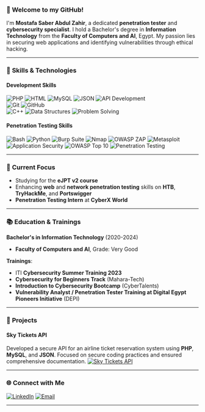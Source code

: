
### 👋 Welcome to my GitHub!  
I'm **Mostafa Saber Abdul Zahir**, a dedicated **penetration tester** and **cybersecurity specialist**. I hold a Bachelor's degree in **Information Technology** from the **Faculty of Computers and AI**, Egypt. My passion lies in securing web applications and identifying vulnerabilities through ethical hacking.

---

### 🔧 **Skills & Technologies**

#### Development Skills  
![PHP](https://img.shields.io/badge/PHP-777BB4?style=for-the-badge&logo=php&logoColor=white)
![HTML](https://img.shields.io/badge/HTML5-E34F26?style=for-the-badge&logo=html5&logoColor=white)
![MySQL](https://img.shields.io/badge/MySQL-4479A1?style=for-the-badge&logo=mysql&logoColor=white)
![JSON](https://img.shields.io/badge/JSON-000000?style=for-the-badge&logo=json&logoColor=white)
![API Development](https://img.shields.io/badge/API%20Development-FF6F00?style=for-the-badge&logo=api&logoColor=white)  
![Git](https://img.shields.io/badge/Git-F05032?style=for-the-badge&logo=git&logoColor=white)
![GitHub](https://img.shields.io/badge/GitHub-181717?style=for-the-badge&logo=github&logoColor=white)  
![C++](https://img.shields.io/badge/C%2B%2B-00599C?style=for-the-badge&logo=cplusplus&logoColor=white)
![Data Structures](https://img.shields.io/badge/Data%20Structures-8A2BE2?style=for-the-badge&logo=data&logoColor=white)
![Problem Solving](https://img.shields.io/badge/Problem%20Solving-FF4500?style=for-the-badge&logo=lightbulb&logoColor=white)

#### Penetration Testing Skills  
![Bash](https://img.shields.io/badge/Bash-4EAA25?style=for-the-badge&logo=gnu-bash&logoColor=white)
![Python](https://img.shields.io/badge/Python-3776AB?style=for-the-badge&logo=python&logoColor=white)
![Burp Suite](https://img.shields.io/badge/Burp%20Suite-FF4500?style=for-the-badge&logo=burpsuite&logoColor=white)
![Nmap](https://img.shields.io/badge/Nmap-4682B4?style=for-the-badge&logo=nmap&logoColor=white)
![OWASP ZAP](https://img.shields.io/badge/OWASP%20ZAP-000000?style=for-the-badge&logo=owasp&logoColor=white)
![Metasploit](https://img.shields.io/badge/Metasploit-000000?style=for-the-badge&logo=metasploit&logoColor=white)  
![Application Security](https://img.shields.io/badge/Application%20Security-990000?style=for-the-badge&logo=security&logoColor=white)
![OWASP Top 10](https://img.shields.io/badge/OWASP%20Top%2010-000000?style=for-the-badge&logo=owasp&logoColor=white)
![Penetration Testing](https://img.shields.io/badge/Penetration%20Testing-FF5733?style=for-the-badge&logo=security&logoColor=white)

---

### 🎯 **Current Focus**  
- Studying for the **eJPT v2 course**  
- Enhancing **web** and **network penetration testing** skills on **HTB**, **TryHackMe**, and **Portswigger**  
- **Penetration Testing Intern** at **CyberX World**

---

### 📚 **Education & Trainings**  
**Bachelor's in Information Technology** (2020-2024)  
- **Faculty of Computers and AI**, Grade: Very Good  

**Trainings**:  
- ITI **Cybersecurity Summer Training 2023**  
- **Cybersecurity for Beginners Track** (Mahara-Tech)  
- **Introduction to Cybersecurity Bootcamp** (CyberTalents)
- **Vulnerability Analyst / Penetration Tester Training at Digital Egypt Pioneers Initiative** (DEPI) 

---

### 🚀 **Projects**  
#### Sky Tickets API  
Developed a secure API for an airline ticket reservation system using **PHP**, **MySQL**, and **JSON**. Focused on secure coding practices and ensured comprehensive documentation.
[![Sky Tickets API](https://img.shields.io/badge/Sky%20Tickets%20API-00A99D?style=for-the-badge&logo=google-drive&logoColor=white)](https://drive.google.com/file/d/1urFKXwdTOXj0MIs6eJfXppi0P1dvHQ-8/view?usp=drive_link)


---

### 🌐 **Connect with Me**  
[![LinkedIn](https://img.shields.io/badge/LinkedIn-0077B5?style=for-the-badge&logo=linkedin&logoColor=white)](https://www.linkedin.com/in/mostafa-saber-001193244/)
[![Email](https://img.shields.io/badge/Email-D14836?style=for-the-badge&logo=gmail&logoColor=white)](mostafa.saber.abdulzahir@gmail.com)

----
